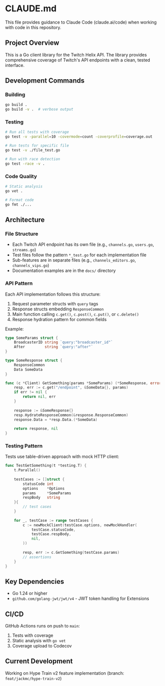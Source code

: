# CLAUDE.md

This file provides guidance to Claude Code (claude.ai/code) when working with code in this repository.

## Project Overview

This is a Go client library for the Twitch Helix API. The library provides comprehensive coverage of Twitch's API endpoints with a clean, tested interface.

## Development Commands

### Building
```bash
go build .
go build -v .  # verbose output
```

### Testing
```bash
# Run all tests with coverage
go test -v -parallel=10 -covermode=count -coverprofile=coverage.out

# Run tests for specific file
go test -v ./file_test.go

# Run with race detection
go test -race -v .
```

### Code Quality
```bash
# Static analysis
go vet .

# Format code
go fmt ./...
```

## Architecture

### File Structure
- Each Twitch API endpoint has its own file (e.g., `channels.go`, `users.go`, `streams.go`)
- Test files follow the pattern `*_test.go` for each implementation file
- Sub-features are in separate files (e.g., `channels_editors.go`, `channels_vips.go`)
- Documentation examples are in the `docs/` directory

### API Pattern
Each API implementation follows this structure:
1. Request parameter structs with `query` tags
2. Response structs embedding `ResponseCommon`
3. Main function calling `c.get()`, `c.post()`, `c.put()`, or `c.delete()`
4. Response hydration pattern for common fields

Example:
```go
type SomeParams struct {
    BroadcasterID string `query:"broadcaster_id"`
    After         string `query:"after"`
}

type SomeResponse struct {
    ResponseCommon
    Data SomeData
}

func (c *Client) GetSomething(params *SomeParams) (*SomeResponse, error) {
    resp, err := c.get("/endpoint", &SomeData{}, params)
    if err != nil {
        return nil, err
    }
    
    response := &SomeResponse{}
    resp.HydrateResponseCommon(&response.ResponseCommon)
    response.Data = *resp.Data.(*SomeData)
    
    return response, nil
}
```

### Testing Pattern
Tests use table-driven approach with mock HTTP client:
```go
func TestGetSomething(t *testing.T) {
    t.Parallel()
    
    testCases := []struct {
        statusCode int
        options    *Options
        params     *SomeParams
        respBody   string
    }{
        // test cases
    }
    
    for _, testCase := range testCases {
        c := newMockClient(testCase.options, newMockHandler(
            testCase.statusCode,
            testCase.respBody,
            nil,
        ))
        
        resp, err := c.GetSomething(testCase.params)
        // assertions
    }
}
```

## Key Dependencies
- Go 1.24 or higher
- `github.com/golang-jwt/jwt/v4` - JWT token handling for Extensions

## CI/CD
GitHub Actions runs on push to `main`:
1. Tests with coverage
2. Static analysis with `go vet`
3. Coverage upload to Codecov

## Current Development
Working on Hype Train v2 feature implementation (branch: `feat/jackmc/hype-train-v2`)